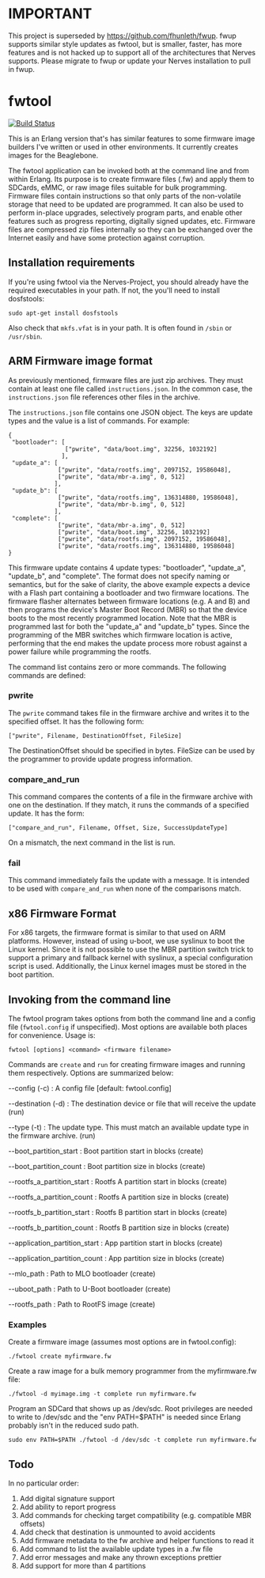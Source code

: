 # IMPORTANT

This project is superseded by https://github.com/fhunleth/fwup. fwup supports
similar style updates as fwtool, but is smaller, faster, has more features and
is not hacked up to support all of the architectures that Nerves supports.
Please migrate to fwup or update your Nerves installation to pull in fwup.

# fwtool
[![Build Status](https://travis-ci.org/nerves-project/fwtool.png)](https://travis-ci.org/nerves-project/fwtool)

This is an Erlang version that's has similar features to some firmware
image builders I've written or used in other environments. It
currently creates images for the Beaglebone.

The fwtool application can be invoked both at the command line and
from within Erlang. Its purpose is to create firmware files (.fw) and
apply them to SDCards, eMMC, or raw image files suitable for bulk
programming.  Firmware files contain instructions so that only parts
of the non-volatile storage that need to be updated are programmed. It
can also be used to perform in-place upgrades, selectively program
parts, and enable other features such as progress reporting, digitally
signed updates, etc.  Firmware files are compressed zip files
internally so they can be exchanged over the Internet easily and have
some protection against corruption.

## Installation requirements

If you're using fwtool via the Nerves-Project, you should already have the
required executables in your path. If not, the you'll need to install
dosfstools:

    sudo apt-get install dosfstools

Also check that `mkfs.vfat` is in your path. It is often found in `/sbin`
or `/usr/sbin`.

## ARM Firmware image format

As previously mentioned, firmware files are just zip archives. They must
contain at least one file called `instructions.json`. In the common
case, the `instructions.json` file references other files in the
archive.

The `instructions.json` file contains one JSON object. The keys are
update types and the value is a list of commands. For example:

    {
     "bootloader": [
                    ["pwrite", "data/boot.img", 32256, 1032192]
                   ],
     "update_a": [
                  ["pwrite", "data/rootfs.img", 2097152, 19586048],
                  ["pwrite", "data/mbr-a.img", 0, 512]
                 ],
     "update_b": [
                  ["pwrite", "data/rootfs.img", 136314880, 19586048],
                  ["pwrite", "data/mbr-b.img", 0, 512]
                 ],
     "complete": [
                  ["pwrite", "data/mbr-a.img", 0, 512]
                  ["pwrite", "data/boot.img", 32256, 1032192]
                  ["pwrite", "data/rootfs.img", 2097152, 19586048],
                  ["pwrite", "data/rootfs.img", 136314880, 19586048]
    }

This firmware update contains 4 update types: "bootloader",
"update_a", "update_b", and "complete". The format does not specify
naming or semantics, but for the sake of clarity, the above example
expects a device with a Flash part containing a bootloader and two
firmware locations. The firmware flasher alternates between firmware
locations (e.g. A and B) and then programs the device's Master Boot
Record (MBR) so that the device boots to the most recently programmed
location. Note that the MBR is programmed last for both the "update_a"
and "update_b" types. Since the programming of the MBR switches which
firmware location is active, performing that the end makes the update
process more robust against a power failure while programming the
rootfs.

The command list contains zero or more commands. The following
commands are defined:

### pwrite

The `pwrite` command takes file in the firmware archive and writes it
to the specified offset. It has the following form:

    ["pwrite", Filename, DestinationOffset, FileSize]

The DestinationOffset should be specified in bytes. FileSize can be
used by the programmer to provide update progress information.

### compare_and_run

This command compares the contents of a file in the firmware archive
with one on the destination. If they match, it runs the commands of
a specified update. It has the form:

    ["compare_and_run", Filename, Offset, Size, SuccessUpdateType]

On a mismatch, the next command in the list is run.

### fail

This command immediately fails the update with a message. It is
intended to be used with `compare_and_run` when none of the comparisons
match.

## x86 Firmware Format

For x86 targets, the firmware format is similar to that used on ARM
platforms. However, instead of using u-boot, we use syslinux to boot
the Linux kernel. Since it is not possible to use the MBR partition
switch trick to support a primary and fallback kernel with syslinux,
a special configuration script is used. Additionally, the Linux kernel
images must be stored in the boot partition.

## Invoking from the command line

The fwtool program takes options from both the command line and a
config file (`fwtool.config` if unspecified). Most options are
available both places for convenience. Usage is:

    fwtool [options] <command> <firmware filename>

Commands are `create` and `run` for creating firmware images and
running them respectively. Options are summarized below:

--config (-c)
: A config file [default: fwtool.config]

--destination (-d)
: The destination device or file that will receive the update (run)

--type (-t)
: The update type. This must match an available update type in the
firmware archive. (run)

--boot_partition_start
: Boot partition start in blocks (create)

--boot_partition_count
: Boot partition size in blocks (create)

--rootfs_a_partition_start
: Rootfs A partition start in blocks (create)

--rootfs_a_partition_count
: Rootfs A partition size in blocks (create)

--rootfs_b_partition_start
: Rootfs B partition start in blocks (create)

--rootfs_b_partition_count
: Rootfs B partition size in blocks (create)

--application_partition_start
: App partition start in blocks (create)

--application_partition_count
: App partition size in blocks (create)

--mlo_path
: Path to MLO bootloader (create)

--uboot_path
: Path to U-Boot bootloader (create)

--rootfs_path
: Path to RootFS image (create)

### Examples

Create a firmware image (assumes most options are in fwtool.config):

    ./fwtool create myfirmware.fw

Create a raw image for a bulk memory programmer from the myfirmware.fw
file:

    ./fwtool -d myimage.img -t complete run myfirmware.fw

Program an SDCard that shows up as /dev/sdc. Root privileges are needed
to write to /dev/sdc and the "env PATH=$PATH" is needed since Erlang
probably isn't in the reduced sudo path.

    sudo env PATH=$PATH ./fwtool -d /dev/sdc -t complete run myfirmware.fw

## Todo

In no particular order:

 1. Add digital signature support
 2. Add ability to report progress
 3. Add commands for checking target compatibility (e.g. compatible MBR offsets)
 4. Add check that destination is unmounted to avoid accidents
 5. Add firmware metadata to the fw archive and helper functions to read it
 6. Add command to list the available update types in a .fw file
 7. Add error messages and make any thrown exceptions prettier
 8. Add support for more than 4 partitions
